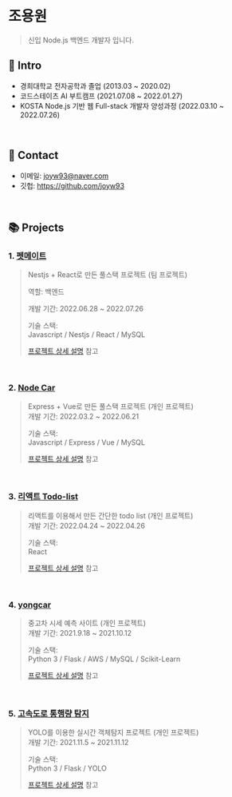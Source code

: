 # 조용원
> 신입 Node.js 백엔드 개발자 입니다.

## :pushpin: Intro
- 경희대학교 전자공학과 졸업 (2013.03 ~ 2020.02)
- 코드스테이츠 AI 부트캠프 (2021.07.08 ~ 2022.01.27)
- KOSTA Node.js 기반 웹 Full-stack 개발자 양성과정 (2022.03.10 ~ 2022.07.26)

</br>

## 📧 Contact
- 이메일: joyw93@naver.com
- 깃헙: https://github.com/joyw93

</br>

## 📚 Projects

### 1. [펫메이트](https://github.com/joyw93/pet-mate)
>Nestjs + React로 만든 풀스택 프로젝트 (팀 프로젝트)
>
>역할: 백엔드
>
>개발 기간: 2022.06.28 ~ 2022.07.26
>  
>기술 스택:  
>Javascript / Nestjs / React / MySQL
>  
>[프로젝트 상세 설명](https://github.com/joyw93/pet-mate) 참고

</br>

### 2. [Node Car](https://github.com/joyw93/cocoding)
>Express + Vue로 만든 풀스택 프로젝트 (개인 프로젝트)  
>개발 기간: 2022.03.2 ~ 2022.06.21
>  
>기술 스택:  
>Javascript / Express / Vue / MySQL
>  
>[프로젝트 상세 설명](https://github.com/joyw93/cocoding) 참고

</br>

### 3. [리액트 Todo-list](https://github.com/joyw93/react-Todolist)
>리액트를 이용해서 만든 간단한 todo list (개인 프로젝트)  
>개발 기간: 2022.04.24 ~ 2022.04.26  
>  
>기술 스택:  
>React
>  
>[프로젝트 상세 설명](https://github.com/joyw93/react-Todolist) 참고

</br>

### 4. [yongcar](https://github.com/joyw93/yongcar)
>중고차 시세 예측 사이트 (개인 프로젝트)  
>개발 기간: 2021.9.18 ~ 2021.10.12  
>  
>기술 스택:  
>Python 3 / Flask / AWS / MySQL / Scikit-Learn
>  
>[프로젝트 상세 설명](https://github.com/joyw93/yongcar) 참고

</br>

### 5. [고속도로 통행량 탐지](https://github.com/joyw93/cctv_project)
>YOLO를 이용한 실시간 객체탐지 프로젝트 (개인 프로젝트)  
>개발 기간: 2021.11.5 ~ 2021.11.12  
>  
>기술 스택:  
>Python 3 / Flask  / YOLO 
>  
>[프로젝트 상세 설명](https://github.com/joyw93/cctv_project) 참고


</br>



